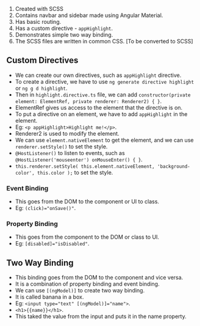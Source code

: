 1. Created with SCSS
2. Contains navbar and sidebar made using Angular Material.
3. Has basic routing.
4. Has a custom directive - `appHighlight`.
5. Demonstrates simple two way binding.
6. The SCSS files are written in common CSS. [To be converted to SCSS]



## Custom Directives

- We can create our own directives, such as `appHighlight` directive.
- To create a directive, we have to use `ng generate directive highlight` or `ng g d highlight`.
- Then in `highlight.directive.ts` file, we can add `constructor(private element: ElementRef, private renderer: Renderer2) { }`.
- ElementRef gives us access to the element that the directive is on.
- To put a directive on an element, we have to add `appHighlight` in the element.
- Eg: `<p appHighlight>Highlight me!</p>`.
- Renderer2 is used to modify the element.
- We can use `element.nativeElement` to get the element, and we can use `renderer.setStyle()` to set the style.
- `@HostListener()` to listen to events, such as `@HostListener('mouseenter') onMouseEnter() { }`.
- `this.renderer.setStyle(
  this.element.nativeElement,
  'background-color',
  this.color
  );` to set the style.


### Event Binding
- This goes from the DOM to the component or UI to class.
- Eg: `(click)="onSave()"`.


### Property Binding
- This goes from the component to the DOM or class to UI.
- Eg: `[disabled]="isDisabled"`.


## Two Way Binding
- This binding goes from the DOM to the component and vice versa.
- It is a combination of property binding and event binding.
- We can use `[(ngModel)]` to create two way binding.
- It is called banana in a box.
- Eg: `<input type="text" [(ngModel)]="name">`.
- `<h1>{{name}}</h1>`.
- This taked the value from the input and puts it in the name property.
